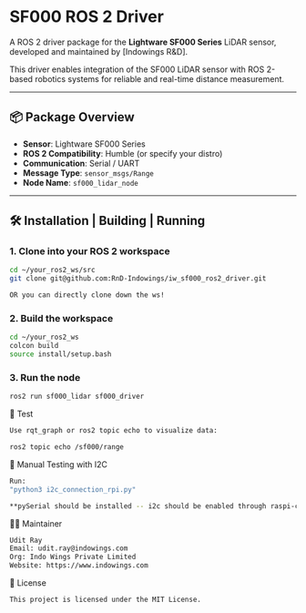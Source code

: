 # SF000 ROS 2 Driver

A ROS 2 driver package for the **Lightware SF000 Series** LiDAR sensor, developed and maintained by [Indowings R&D].

This driver enables integration of the SF000 LiDAR sensor with ROS 2-based robotics systems for reliable and real-time distance measurement.

---

## 📦 Package Overview

- **Sensor**: Lightware SF000 Series
- **ROS 2 Compatibility**: Humble (or specify your distro)
- **Communication**: Serial / UART
- **Message Type**: `sensor_msgs/Range`
- **Node Name**: `sf000_lidar_node`

---

## 🛠️ Installation | Building | Running 

### 1. Clone into your ROS 2 workspace

```bash
cd ~/your_ros2_ws/src
git clone git@github.com:RnD-Indowings/iw_sf000_ros2_driver.git

OR you can directly clone down the ws!
```

### 2. Build the workspace
```bash
cd ~/your_ros2_ws
colcon build 
source install/setup.bash
```

### 3. Run the node
```bash
ros2 run sf000_lidar sf000_driver

```

🧪 Test
```bash
Use rqt_graph or ros2 topic echo to visualize data:

ros2 topic echo /sf000/range
```



🔌 Manual Testing with I2C
```bash
Run:
"python3 i2c_connection_rpi.py"

**pySerial should be installed -- i2c should be enabled through raspi-config -- **
```


👨‍💻 Maintainer
```bash
Udit Ray
Email: udit.ray@indowings.com
Org: Indo Wings Private Limited
Website: https://www.indowings.com
```

📄 License
```bash
This project is licensed under the MIT License.
```
